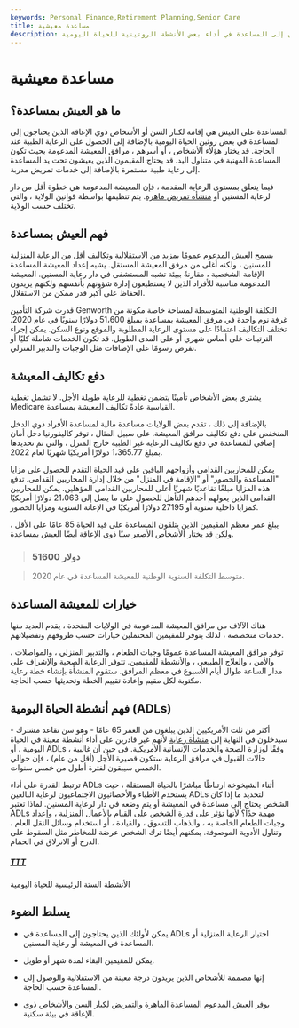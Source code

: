 ```yaml
---
keywords: Personal Finance,Retirement Planning,Senior Care
title: مساعدة معيشية
description: المعيشة بمساعدة هو مسكن لكبار السن أو العجزة الذين يحتاجون إلى المساعدة في أداء بعض الأنشطة الروتينية للحياة اليومية.
---
```


# مساعدة معيشية
## ما هو العيش بمساعدة؟

المساعدة على العيش هي إقامة لكبار السن أو الأشخاص ذوي الإعاقة الذين يحتاجون إلى المساعدة في بعض روتين الحياة اليومية بالإضافة إلى الحصول على الرعاية الطبية عند الحاجة. قد يختار هؤلاء الأشخاص ، أو أسرهم ، مرافق المعيشة المدعومة بحيث تكون المساعدة المهنية في متناول اليد. قد يحتاج المقيمون الذين يعيشون تحت يد المساعدة إلى رعاية طبية مستمرة بالإضافة إلى خدمات تمريض مدربة.

فيما يتعلق بمستوى الرعاية المقدمة ، فإن المعيشة المدعومة هي خطوة أقل من دار لرعاية المسنين أو [منشأة تمريض ماهرة](/skilled-nursing-facility). يتم تنظيمها بواسطة قوانين الولاية ، والتي تختلف حسب الولاية.

## فهم العيش بمساعدة

يسمح العيش المدعوم عمومًا بمزيد من الاستقلالية وتكاليف أقل من الرعاية المنزلية للمسنين ، ولكنه أغلى من مرفق المعيشة المستقل. يشبه إعداد المعيشة المساعدة الإقامة الشخصية ، مقارنةً ببيئة تشبه المستشفى في دار رعاية المسنين. المعيشة المدعومة مناسبة للأفراد الذين لا يستطيعون إدارة شؤونهم بأنفسهم ولكنهم يريدون الحفاظ على أكبر قدر ممكن من الاستقلال.

قدرت شركة التأمين Genworth التكلفة الوطنية المتوسطة لمساحة خاصة مكونة من غرفة نوم واحدة في مرفق المعيشة بمساعدة بمبلغ 51،600 دولارًا سنويًا في عام 2020. تختلف التكاليف اعتمادًا على مستوى الرعاية المطلوبة والموقع ونوع السكن. يمكن إجراء الترتيبات على أساس شهري أو على المدى الطويل. قد تكون الخدمات شاملة كليًا أو تفرض رسومًا على الإضافات مثل الوجبات والتدبير المنزلي.

## دفع تكاليف المعيشة

يشتري بعض الأشخاص تأمينًا يتضمن تغطية للرعاية طويلة الأجل. لا تشمل تغطية Medicare القياسية عادةً تكاليف المعيشة بمساعدة.

بالإضافة إلى ذلك ، تقدم بعض الولايات مساعدة مالية لمساعدة الأفراد ذوي الدخل المنخفض على دفع تكاليف مرافق المعيشة. على سبيل المثال ، توفر كاليفورنيا دخل أمان إضافي للمساعدة في دفع تكاليف الرعاية غير الطبية خارج المنزل ، والتي تم تحديدها بمبلغ 1،365.77 دولارًا أمريكيًا شهريًا لعام 2022.

يمكن للمحاربين القدامى وأزواجهم الباقين على قيد الحياة التقدم للحصول على مزايا "المساعدة والحضور" أو "الإقامة في المنزل" من خلال إدارة المحاربين القدامى. تدفع هذه المزايا مبلغًا تقاعديًا شهريًا أعلى للمحاربين القدامى المؤهلين. يمكن للمحاربين القدامى الذين يعولهم أحدهم التأهل للحصول على ما يصل إلى 21،063 دولارًا أمريكيًا كمزايا داخلية سنوية أو 27195 دولارًا أمريكيًا في الإعانة السنوية ومزايا الحضور.

يبلغ عمر معظم المقيمين الذين يتلقون المساعدة على قيد الحياة 85 عامًا على الأقل ، ولكن قد يختار الأشخاص الأصغر سنًا ذوي الإعاقة أيضًا العيش بمساعدة.

> ### 51600 دولار

> متوسط التكلفة السنوية الوطنية للمعيشة المساعدة في عام 2020.

>

## خيارات للمعيشة المساعدة

هناك الآلاف من مرافق المعيشة المدعومة في الولايات المتحدة ، يقدم العديد منها خدمات متخصصة ، لذلك يتوفر للمقيمين المحتملين خيارات حسب ظروفهم وتفضيلاتهم.

توفر مرافق المعيشة المساعدة عمومًا وجبات الطعام ، والتدبير المنزلي ، والمواصلات ، والأمن ، والعلاج الطبيعي ، والأنشطة للمقيمين. تتوفر الرعاية الصحية والإشراف على مدار الساعة طوال أيام الأسبوع في معظم المرافق. ستقوم المنشأة بإنشاء خطة رعاية مكتوبة لكل مقيم وإعادة تقييم الخطة وتحديثها حسب الحاجة.

## فهم أنشطة الحياة اليومية (ADLs)

أكثر من ثلث الأمريكيين الذين يبلغون من العمر 65 عامًا - وهو سن تقاعد مشترك - سيدخلون في النهاية إلى [منشأة رعاية](/skilled-nursing-facility) لأنهم غير قادرين على أداء أنشطة معينة في الحياة اليومية ، أو ADLs ، وفقًا لوزارة الصحة والخدمات الإنسانية الأمريكية. في حين أن غالبية حالات القبول في مرافق الرعاية ستكون قصيرة الأجل (أقل من عام) ، فإن حوالي الخمس سيبقون لفترة أطول من خمس سنوات.

ترتبط القدرة على أداء ADLs أثناء الشيخوخة ارتباطًا مباشرًا بالحياة المستقلة ، حيث يستخدم الأطباء والأخصائيون الاجتماعيون لرعاية البالغين ADLs لتحديد ما إذا كان الشخص يحتاج إلى مساعدة في المعيشة أو يتم وضعه في دار لرعاية المسنين. لماذا تعتبر ADLs مهمة جدًا؟ لأنها تؤثر على قدرة الشخص على القيام بالأعمال المنزلية ، وإعداد وجبات الطعام الخاصة به ، والذهاب للتسوق ، والقيادة ، أو استخدام وسائل النقل العام ، وتناول الأدوية الموصوفة. يمكنهم أيضًا ترك الشخص عرضة للمخاطر مثل السقوط على الدرج أو الانزلاق في الحمام.

<h5> <a href=""> TTT </a> </h5>

الأنشطة الستة الرئيسية للحياة اليومية

## يسلط الضوء

- يمكن لأولئك الذين يحتاجون إلى المساعدة في ADLs اختيار الرعاية المنزلية أو المساعدة في المعيشة أو رعاية المسنين.

- يمكن للمقيمين البقاء لمدة شهر أو طويل.

- إنها مصممة للأشخاص الذين يريدون درجة معينة من الاستقلالية والوصول إلى المساعدة حسب الحاجة.

- يوفر العيش المدعوم المساعدة الماهرة والتمريض لكبار السن والأشخاص ذوي الإعاقة في بيئة سكنية.

